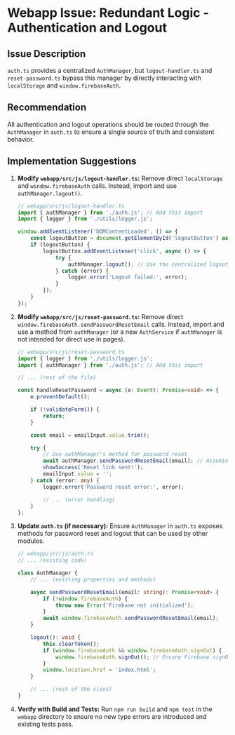 # Webapp Issue: Redundant Logic - Authentication and Logout

## Issue Description

`auth.ts` provides a centralized `AuthManager`, but `logout-handler.ts` and `reset-password.ts` bypass this manager by directly interacting with `localStorage` and `window.firebaseAuth`.

## Recommendation

All authentication and logout operations should be routed through the `AuthManager` in `auth.ts` to ensure a single source of truth and consistent behavior.

## Implementation Suggestions

1.  **Modify `webapp/src/js/logout-handler.ts`:**
    Remove direct `localStorage` and `window.firebaseAuth` calls. Instead, import and use `authManager.logout()`.

    ```typescript
    // webapp/src/js/logout-handler.ts
    import { authManager } from './auth.js'; // Add this import
    import { logger } from './utils/logger.js';

    window.addEventListener('DOMContentLoaded', () => {
        const logoutButton = document.getElementById('logoutButton') as HTMLButtonElement | null;
        if (logoutButton) {
            logoutButton.addEventListener('click', async () => {
                try {
                    authManager.logout(); // Use the centralized logout method
                } catch (error) {
                    logger.error('Logout failed:', error);
                }
            });
        }
    });
    ```

2.  **Modify `webapp/src/js/reset-password.ts`:**
    Remove direct `window.firebaseAuth.sendPasswordResetEmail` calls. Instead, import and use a method from `authManager` (or a new `AuthService` if `authManager` is not intended for direct use in pages).

    ```typescript
    // webapp/src/js/reset-password.ts
    import { logger } from './utils/logger.js';
    import { authManager } from './auth.js'; // Add this import

    // ... (rest of the file)

    const handleResetPassword = async (e: Event): Promise<void> => {
        e.preventDefault();

        if (!validateForm()) {
            return;
        }

        const email = emailInput.value.trim();

        try {
            // Use authManager's method for password reset
            await authManager.sendPasswordResetEmail(email); // Assuming authManager has this method
            showSuccess('Reset link sent!');
            emailInput.value = '';
        } catch (error: any) {
            logger.error('Password reset error:', error);

            // ... (error handling)
        }
    };
    ```

3.  **Update `auth.ts` (if necessary):**
    Ensure `AuthManager` in `auth.ts` exposes methods for password reset and logout that can be used by other modules.

    ```typescript
    // webapp/src/js/auth.ts
    // ... (existing code)

    class AuthManager {
        // ... (existing properties and methods)

        async sendPasswordResetEmail(email: string): Promise<void> {
            if (!window.firebaseAuth) {
                throw new Error('Firebase not initialized');
            }
            await window.firebaseAuth.sendPasswordResetEmail(email);
        }

        logout(): void {
            this.clearToken();
            if (window.firebaseAuth && window.firebaseAuth.signOut) {
                window.firebaseAuth.signOut(); // Ensure Firebase signOut is called
            }
            window.location.href = 'index.html';
        }

        // ... (rest of the class)
    }
    ```

4.  **Verify with Build and Tests:**
    Run `npm run build` and `npm test` in the `webapp` directory to ensure no new type errors are introduced and existing tests pass.
